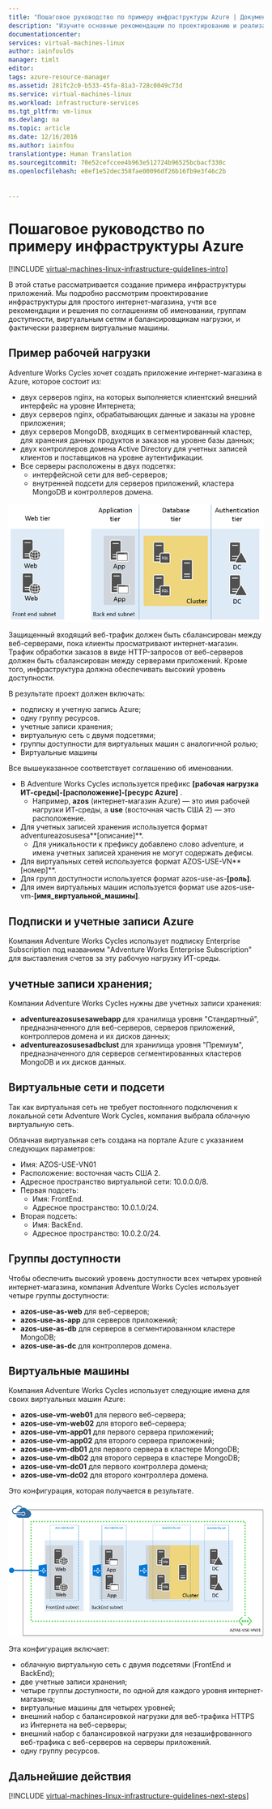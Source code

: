 ```yaml
---
title: "Пошаговое руководство по примеру инфраструктуры Azure | Документация Майкрософт"
description: "Изучите основные рекомендации по проектированию и реализации, касающиеся развертывания примера инфраструктуры в Azure."
documentationcenter: 
services: virtual-machines-linux
author: iainfoulds
manager: timlt
editor: 
tags: azure-resource-manager
ms.assetid: 281fc2c0-b533-45fa-81a3-728c0049c73d
ms.service: virtual-machines-linux
ms.workload: infrastructure-services
ms.tgt_pltfrm: vm-linux
ms.devlang: na
ms.topic: article
ms.date: 12/16/2016
ms.author: iainfou
translationtype: Human Translation
ms.sourcegitcommit: 70e52cefccee4b963e512724b96525bcbacf330c
ms.openlocfilehash: e8ef1e52dec358fae00096df26b16fb9e3f46c2b


---
```

# <a name="example-azure-infrastructure-walkthrough"></a>Пошаговое руководство по примеру инфраструктуры Azure
[!INCLUDE [virtual-machines-linux-infrastructure-guidelines-intro](../../includes/virtual-machines-linux-infrastructure-guidelines-intro.md)]

В этой статье рассматривается создание примера инфраструктуры приложений. Мы подробно рассмотрим проектирование инфраструктуры для простого интернет-магазина, учтя все рекомендации и решения по соглашениям об именовании, группам доступности, виртуальным сетям и балансировщикам нагрузки, и фактически развернем виртуальные машины.

## <a name="example-workload"></a>Пример рабочей нагрузки
Adventure Works Cycles хочет создать приложение интернет-магазина в Azure, которое состоит из:

* двух серверов nginx, на которых выполняется клиентский внешний интерфейс на уровне Интернета;
* двух серверов nginx, обрабатывающих данные и заказы на уровне приложения;
* двух серверов MongoDB, входящих в сегментированный кластер, для хранения данных продуктов и заказов на уровне базы данных;
* двух контроллеров домена Active Directory для учетных записей клиентов и поставщиков на уровне аутентификации.
* Все серверы расположены в двух подсетях:
  * интерфейсной сети для веб-серверов; 
  * внутренней подсети для серверов приложений, кластера MongoDB и контроллеров домена.

![Схема разных уровней для инфраструктуры приложений](./media/virtual-machines-common-infrastructure-service-guidelines/example-tiers.png)

Защищенный входящий веб-трафик должен быть сбалансирован между веб-серверами, пока клиенты просматривают интернет-магазин. Трафик обработки заказов в виде HTTP-запросов от веб-серверов должен быть сбалансирован между серверами приложений. Кроме того, инфраструктура должна обеспечивать высокий уровень доступности.

В результате проект должен включать:

* подписку и учетную запись Azure;
* одну группу ресурсов.
* учетные записи хранения;
* виртуальную сеть с двумя подсетями;
* группы доступности для виртуальных машин с аналогичной ролью;
* Виртуальные машины

Все вышеуказанное соответствует соглашению об именовании.

* В Adventure Works Cycles используется префикс **[рабочая нагрузка ИТ-среды]-[расположение]-[ресурс Azure]** .
  * Например, **azos** (интернет-магазин Azure) — это имя рабочей нагрузки ИТ-среды, а **use** (восточная часть США 2) — это расположение.
* Для учетных записей хранения используется формат adventureazosusesa**[описание]**.
  * Для уникальности к префиксу добавлено слово adventure, и имена учетных записей хранения не могут содержать дефисы.
* Для виртуальных сетей используется формат AZOS-USE-VN**[номер]**.
* Для групп доступности используется формат azos-use-as-**[роль]**.
* Для имен виртуальных машин используется формат use azos-use-vm-**[имя_виртуальной_машины]**.

## <a name="azure-subscriptions-and-accounts"></a>Подписки и учетные записи Azure
Компания Adventure Works Cycles использует подписку Enterprise Subscription под названием "Adventure Works Enterprise Subscription" для выставления счетов за эту рабочую нагрузку ИТ-среды.

## <a name="storage-accounts"></a>учетные записи хранения;
Компании Adventure Works Cycles нужны две учетных записи хранения:

* **adventureazosusesawebapp** для хранилища уровня "Стандартный", предназначенного для веб-серверов, серверов приложений, контроллеров домена и их дисков данных;
* **adventureazosusesadbclust** для хранилища уровня "Премиум", предназначенного для серверов сегментированных кластеров MongoDB и их дисков данных.

## <a name="virtual-network-and-subnets"></a>Виртуальные сети и подсети
Так как виртуальная сеть не требует постоянного подключения к локальной сети Adventure Work Cycles, компания выбрала облачную виртуальную сеть.

Облачная виртуальная сеть создана на портале Azure с указанием следующих параметров:

* Имя: AZOS-USE-VN01
* Расположение: восточная часть США 2.
* Адресное пространство виртуальной сети: 10.0.0.0/8.
* Первая подсеть:
  * Имя: FrontEnd.
  * Адресное пространство: 10.0.1.0/24.
* Вторая подсеть:
  * Имя: BackEnd.
  * Адресное пространство: 10.0.2.0/24.

## <a name="availability-sets"></a>Группы доступности
Чтобы обеспечить высокий уровень доступности всех четырех уровней интернет-магазина, компания Adventure Works Cycles использует четыре группы доступности:

* **azos-use-as-web** для веб-серверов;
* **azos-use-as-app** для серверов приложений;
* **azos-use-as-db** для серверов в сегментированном кластере MongoDB;
* **azos-use-as-dc** для контроллеров домена.

## <a name="virtual-machines"></a>Виртуальные машины
Компания Adventure Works Cycles использует следующие имена для своих виртуальных машин Azure:

* **azos-use-vm-web01** для первого веб-сервера;
* **azos-use-vm-web02** для второго веб-сервера;
* **azos-use-vm-app01** для первого сервера приложений;
* **azos-use-vm-app02** для второго сервера приложений;
* **azos-use-vm-db01** для первого сервера в кластере MongoDB;
* **azos-use-vm-db02** для второго сервера в кластере MongoDB;
* **azos-use-vm-dc01** для первого контроллера домена;
* **azos-use-vm-dc02** для второго контроллера домена.

Это конфигурация, которая получается в результате.

![Окончательная инфраструктура приложений, развернутая в Azure](./media/virtual-machines-common-infrastructure-service-guidelines/example-config.png)

Эта конфигурация включает:

* облачную виртуальную сеть с двумя подсетями (FrontEnd и BackEnd);
* две учетные записи хранения;
* четыре группы доступности, по одной для каждого уровня интернет-магазина;
* виртуальные машины для четырех уровней;
* внешний набор с балансировкой нагрузки для веб-трафика HTTPS из Интернета на веб-серверы;
* внешний набор с балансировкой нагрузки для незашифрованного веб-трафика с веб-серверов на серверы приложений.
* одну группу ресурсов.

## <a name="next-steps"></a>Дальнейшие действия
[!INCLUDE [virtual-machines-linux-infrastructure-guidelines-next-steps](../../includes/virtual-machines-linux-infrastructure-guidelines-next-steps.md)]




<!--HONumber=Feb17_HO2-->


